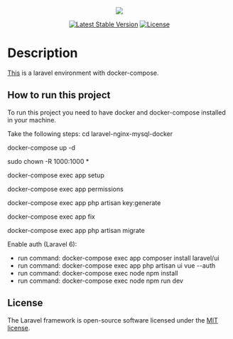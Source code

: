 <p align="center"><img src="https://laravel.com/assets/img/components/logo-laravel.svg"></p>

<p align="center">
<a href="https://packagist.org/packages/laravel/framework"><img src="https://poser.pugx.org/laravel/framework/v/stable.svg" alt="Latest Stable Version"></a>
<a href="https://packagist.org/packages/laravel/framework"><img src="https://poser.pugx.org/laravel/framework/license.svg" alt="License"></a>
</p>

# Description

[This](https://github.com/jjuanrivvera99/laravel-nginx-mysql-docker) is a laravel environment with docker-compose.

## How to run this project

To run this project you need to have docker and docker-compose installed in your machine.

Take the following steps:
cd laravel-nginx-mysql-docker

docker-compose up -d

sudo chown -R 1000:1000 *

docker-compose exec app setup

docker-compose exec app permissions

docker-compose exec app php artisan key:generate

docker-compose exec app fix

docker-compose exec app php artisan migrate

Enable auth (Laravel 6):

- run command: docker-compose exec app composer install laravel/ui
- run command: docker-compose exec app php artisan ui vue --auth
- run command: docker-compose exec node npm install
- run command: docker-compose exec node npm run dev

## License

The Laravel framework is open-source software licensed under the [MIT license](https://opensource.org/licenses/MIT).
